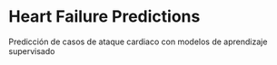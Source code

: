 # Heart Failure Predictions
Predicción de casos de ataque cardiaco con modelos de aprendizaje supervisado
